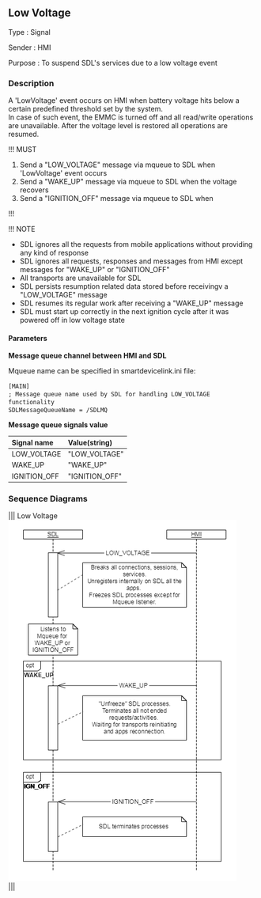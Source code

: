 ## Low Voltage  

Type
: Signal

Sender
: HMI

Purpose
: To suspend SDL's services due to a low voltage event

### Description  
A 'LowVoltage' event occurs on HMI when battery voltage hits below a certain predefined threshold set by the system.  
 In case of such event, the EMMC is turned off and all read/write operations are unavailable. After the voltage level is restored all operations are resumed.

!!! MUST   

1. Send a "LOW_VOLTAGE" message via mqueue to SDL when 'LowVoltage' event occurs
2. Send a "WAKE_UP" message via mqueue to SDL when the voltage recovers
3. Send a "IGNITION_OFF" message via mqueue to SDL when 

!!!

!!! NOTE 
* SDL ignores all the requests from mobile applications without providing any kind of response
* SDL ignores all requests, responses and messages from HMI except messages for "WAKE_UP" or "IGNITION_OFF"  
* All transports are unavailable for SDL
* SDL persists resumption related data stored before receivingv a "LOW_VOLTAGE" message  
* SDL resumes its regular work after receiving a "WAKE_UP" message  
* SDL must start up correctly in the next ignition cycle after it was powered off in low voltage state

#### Parameters
**Message queue channel between HMI and SDL**

Mqueue name can be specified in smartdevicelink.ini file:

```
[MAIN] 
; Message queue name used by SDL for handling LOW_VOLTAGE functionality
SDLMessageQueueName = /SDLMQ
```  

**Message queue signals value**  

|Signal name|Value(string)|
|:---|:---| 
|LOW_VOLTAGE|"LOW_VOLTAGE"|
|WAKE_UP|"WAKE_UP"|
|IGNITION_OFF|"IGNITION_OFF"|

### Sequence Diagrams  

|||
Low Voltage  
![Low Voltage](./assets/low_voltage.png)  
|||
